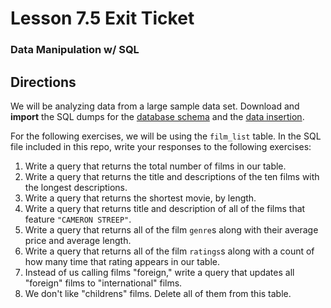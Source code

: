 # Lesson 7.5 Exit Ticket
### Data Manipulation w/ SQL

## Directions
We will be analyzing data from a large sample data set. Download and **import** the SQL dumps for the [database schema](https://github.com/devrimgunduz/pagila/blob/master/pagila-schema.sql) and the [data insertion](https://github.com/devrimgunduz/pagila/blob/master/pagila-insert-data.sql).

For the following exercises, we will be using the `film_list` table. In the SQL file included in this repo, write your responses to the following exercises:

  1. Write a query that returns the total number of films in our table.
  2. Write a query that returns the title and descriptions of the ten films with the longest descriptions.
  3. Write a query that returns the shortest movie, by length.
  4. Write a query that returns title and description of all of the films that feature `"CAMERON STREEP"`.
  5. Write a query that returns all of the film `genre`s along with their average price and average length.
  6. Write a query that returns all of the film `ratings`s along with a count of how many time that rating appears in our table.
  7. Instead of us calling films "foreign," write a query that updates all "foreign" films to "international" films.
  8. We don't like "childrens" films. Delete all of them from this table.
